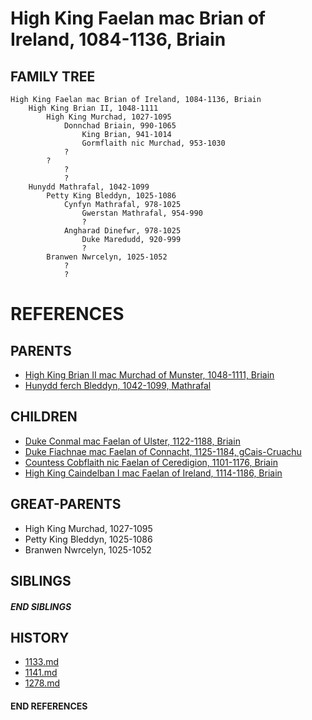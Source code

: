 # High King Faelan mac Brian of Ireland, 1084-1136, Briain

## FAMILY TREE
```
High King Faelan mac Brian of Ireland, 1084-1136, Briain
    High King Brian II, 1048-1111
        High King Murchad, 1027-1095
            Donnchad Briain, 990-1065
                King Brian, 941-1014
                Gormflaith nic Murchad, 953-1030
            ?
        ?
            ?
            ?
    Hunydd Mathrafal, 1042-1099
        Petty King Bleddyn, 1025-1086
            Cynfyn Mathrafal, 978-1025  
                Gwerstan Mathrafal, 954-990
                ?
            Angharad Dinefwr, 978-1025
                Duke Maredudd, 920-999
                ?
        Branwen Nwrcelyn, 1025-1052
            ?
            ?                
```


# REFERENCES

## PARENTS 
* [High King Brian II mac Murchad of Munster, 1048-1111, Briain](p/brian_ii_mac_murchad_1048.md)
* [Hunydd ferch Bleddyn, 1042-1099, Mathrafal](p/hunydd_ferch_bleddyn_1042.md)

## CHILDREN 
* [Duke Conmal mac Faelan of Ulster, 1122-1188, Briain](p/conmal_mac_faelan_1122.md)
* [Duke Fiachnae mac Faelan of Connacht, 1125-1184, gCais-Cruachu](p/fiachnae_mac_faelan_1125.md)
* [Countess Cobflaith nic Faelan of Ceredigion, 1101-1176, Briain](p/cobflaith_nic_faelan_1101.md)
* [High King Caindelban I mac Faelan of Ireland, 1114-1186, Briain](p/caindelban_i_mac_faelan_1114.md)


## GREAT-PARENTS 
* High King Murchad, 1027-1095
* Petty King Bleddyn, 1025-1086
* Branwen Nwrcelyn, 1025-1052

## SIBLINGS

##### END SIBLINGS  
## HISTORY
* [1133.md](../h/1133.md)
* [1141.md](../h/1141.md)
* [1278.md](../h/1278.md)

#### END REFERENCES
